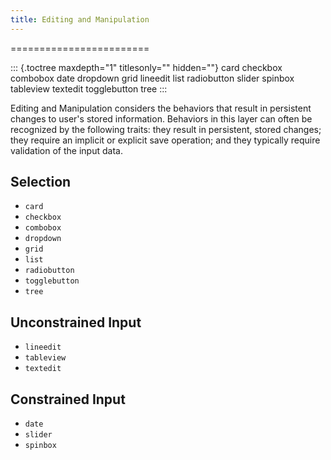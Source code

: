 ```yaml
---
title: Editing and Manipulation
---
```

========================

::: {.toctree maxdepth="1" titlesonly="" hidden=""}
card checkbox combobox date dropdown grid lineedit list radiobutton
slider spinbox tableview textedit togglebutton tree
:::

Editing and Manipulation considers the behaviors that result in
persistent changes to user's stored information. Behaviors in this layer
can often be recognized by the following traits: they result in
persistent, stored changes; they require an implicit or explicit save
operation; and they typically require validation of the input data.

Selection
---------

-   `card`
-   `checkbox`
-   `combobox`
-   `dropdown`
-   `grid`
-   `list`
-   `radiobutton`
-   `togglebutton`
-   `tree`

Unconstrained Input
-------------------

-   `lineedit`
-   `tableview`
-   `textedit`

Constrained Input
-----------------

-   `date`
-   `slider`
-   `spinbox`
